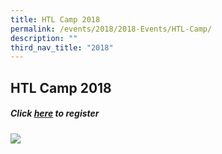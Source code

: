 ```yaml
---
title: HTL Camp 2018
permalink: /events/2018/2018-Events/HTL-Camp/
description: ""
third_nav_title: "2018"
---
```



## HTL Camp 2018

##### Click [here](https://docs.google.com/forms/d/e/1FAIpQLScCUZwZS2PN1RCfOFtpXQ2_UqLwCu-R6i1WqTRs8lhEPKflBA/closedform) to register

![](/images/UPTLC-HTL-Camp-2018-1024x744.jpeg)